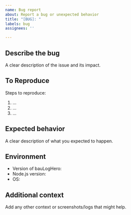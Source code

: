```yaml
---
name: Bug report
about: Report a bug or unexpected behavior
title: "[BUG]: "
labels: bug
assignees: ''

---
```


## Describe the bug

A clear description of the issue and its impact.

## To Reproduce

Steps to reproduce:

1. ...
2. ...
3. ...

## Expected behavior

A clear description of what you expected to happen.

## Environment

- Version of bauLogHero:
- Node.js version:
- OS:

## Additional context

Add any other context or screenshots/logs that might help.
